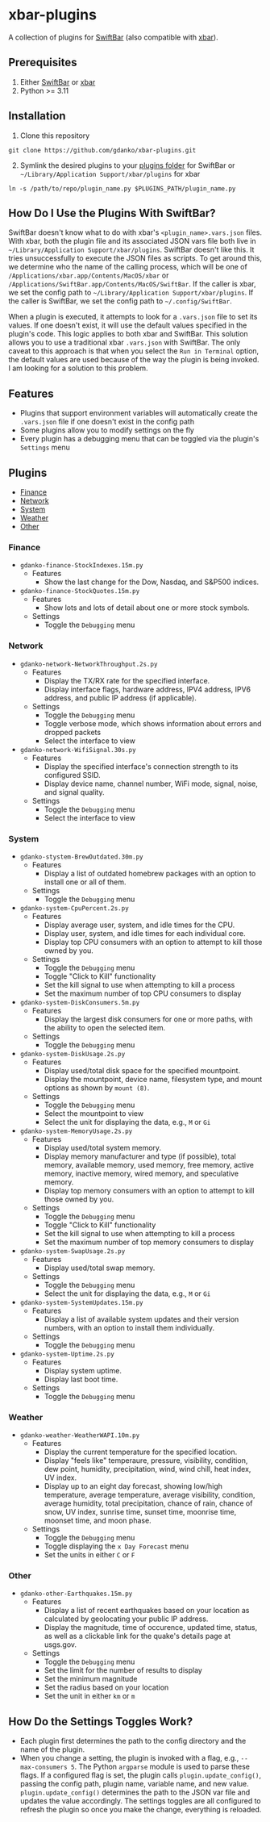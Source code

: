 # xbar-plugins
A collection of plugins for [SwiftBar](https://github.com/swiftbar/SwiftBar) (also compatible with [xbar](https://github.com/matryer/xbar)).

## Prerequisites
1. Either [SwiftBar](https://github.com/swiftbar/SwiftBar) or [xbar](https://github.com/matryer/xbar)
2. Python >= 3.11

## Installation
1. Clone this repository
```
git clone https://github.com/gdanko/xbar-plugins.git
```
2. Symlink the desired plugins to your [plugins folder](https://github.com/swiftbar/SwiftBar#plugin-folder) for SwiftBar or `~/Library/Application Support/xbar/plugins` for xbar
```
ln -s /path/to/repo/plugin_name.py $PLUGINS_PATH/plugin_name.py
```

## How Do I Use the Plugins With SwiftBar?
SwiftBar doesn't know what to do with xbar's `<plugin_name>.vars.json` files. With xbar, both the plugin file and its associated JSON vars file both live in `~/Library/Application Support/xbar/plugins`. SwiftBar doesn't like this. It tries unsuccessfully to execute the JSON files as scripts. To get around this, we determine who the name of the calling process, which will be one of `/Applications/xbar.app/Contents/MacOS/xbar` or `/Applications/SwiftBar.app/Contents/MacOS/SwiftBar`. If the caller is xbar, we set the config path to `~/Library/Application Support/xbar/plugins`. If the caller is SwiftBar, we set the config path to `~/.config/SwiftBar`.

When a plugin is executed, it attempts to look for a `.vars.json` file to set its values. If one doesn't exist, it will use the default values specified in the plugin's code. This logic applies to both xbar and SwiftBar. This solution allows you to use a traditional xbar `.vars.json` with SwiftBar. The only caveat to this approach is that when you select the `Run in Terminal` option, the default values are used because of the way the plugin is being invoked. I am looking for a solution to this problem.

## Features
* Plugins that support environment variables will automatically create the `.vars.json` file if one doesn't exist in the config path
* Some plugins allow you to modify settings on the fly
* Every plugin has a debugging menu that can be toggled via the plugin's `Settings` menu

## Plugins
* [Finance](#finance)
* [Network](#network)
* [System](#system)
* [Weather](#weather)
* [Other](#other)

### Finance
* `gdanko-finance-StockIndexes.15m.py`
    * Features
        * Show the last change for the Dow, Nasdaq, and S&P500 indices.
* `gdanko-finance-StockQuotes.15m.py`
    * Features
        * Show lots and lots of detail about one or more stock symbols.
    * Settings
        * Toggle the `Debugging` menu

### Network
* `gdanko-network-NetworkThroughput.2s.py`
    * Features
        * Display the TX/RX rate for the specified interface.
        * Display interface flags, hardware address, IPV4 address, IPV6 address, and public IP address (if applicable).
    * Settings
        * Toggle the `Debugging` menu
        * Toggle verbose mode, which shows information about errors and dropped packets
        * Select the interface to view
* `gdanko-network-WifiSignal.30s.py`
    * Features
        * Display the specified interface's connection strength to its configured SSID.
        * Display device name, channel number, WiFi mode, signal, noise, and signal quality.
    * Settings
        * Toggle the `Debugging` menu
        * Select the interface to view

### System
* `gdanko-stystem-BrewOutdated.30m.py`
    * Features
        * Display a list of outdated homebrew packages with an option to install one or all of them.
    * Settings
        * Toggle the `Debugging` menu
* `gdanko-system-CpuPercent.2s.py`
    * Features
        * Display average user, system, and idle times for the CPU.
        * Display user, system, and idle times for each individual core.
        * Display top CPU consumers with an option to attempt to kill those owned by you.
    * Settings
        * Toggle the `Debugging` menu
        * Toggle "Click to Kill" functionality
        * Set the kill signal to use when attempting to kill a process
        * Set the maximum number of top CPU consumers to display
* `gdanko-system-DiskConsumers.5m.py`
    * Features
        * Display the largest disk consumers for one or more paths, with the ability to open the selected item.
    * Settings
        * Toggle the `Debugging` menu
* `gdanko-system-DiskUsage.2s.py`
    * Features
        * Display used/total disk space for the specified mountpoint.
        * Display the mountpoint, device name, filesystem type, and mount options as shown by `mount (8)`.
    * Settings
        * Toggle the `Debugging` menu
        * Select the mountpoint to view
        * Select the unit for displaying the data, e.g., `M` or `Gi`
* `gdanko-system-MemoryUsage.2s.py`
    * Features
        * Display used/total system memory.
        * Display memory manufacturer and type (if possible), total memory, available memory, used memory, free memory, active memory, inactive memory, wired memory, and speculative memory.
        * Display top memory consumers with an option to attempt to kill those owned by you.
    * Settings
        * Toggle the `Debugging` menu
        * Toggle "Click to Kill" functionality
        * Set the kill signal to use when attempting to kill a process
        * Set the maximum number of top memory consumers to display
* `gdanko-system-SwapUsage.2s.py`
    * Features
        * Display used/total swap memory.
    * Settings
        * Toggle the `Debugging` menu
        * Select the unit for displaying the data, e.g., `M` or `Gi`
* `gdanko-system-SystemUpdates.15m.py`
    * Features
        * Display a list of available system updates and their version numbers, with an option to install them individually.
    * Settings
        * Toggle the `Debugging` menu
* `gdanko-system-Uptime.2s.py`
    * Features
        * Display system uptime.
        * Display last boot time.
    * Settings
        * Toggle the `Debugging` menu

### Weather
* `gdanko-weather-WeatherWAPI.10m.py`
    * Features
        * Display the current temperature for the specified location.
        * Display "feels like" temperaure, pressure, visibility, condition, dew point, humidity, precipitation, wind, wind chill, heat index, UV index.
        * Display up to an eight day forecast, showing low/high temperature, average temperature, average visibility, condition, average humidity, total precipitation, chance of rain, chance of snow, UV index, sunrise time, sunset time, moonrise time, moonset time, and moon phase.
    * Settings
        * Toggle the `Debugging` menu
        * Toggle displaying the `x Day Forecast` menu
        * Set the units in either `C` or `F`

### Other
* `gdanko-other-Earthquakes.15m.py`
    * Features
        * Display a list of recent earthquakes based on your location as calculated by geolocating your public IP address.
        * Display the magnitude, time of occurence, updated time, status, as well as a clickable link for the quake's details page at usgs.gov.
    * Settings
        * Toggle the `Debugging` menu
        * Set the limit for the number of results to display
        * Set the minimum magnitude
        * Set the radius based on your location
        * Set the unit in either `km` or `m`

## How Do the Settings Toggles Work?
* Each plugin first determines the path to the config directory and the name of the plugin.
* When you change a setting, the plugin is invoked with a flag, e.g., `--max-consumers 5`. The Python `argparse` module is used to parse these flags. If a configured flag is set, the plugin calls `plugin.update_config()`, passing the config path, plugin name, variable name, and new value. `plugin.update_config()` determines the path to the JSON var file and updates the value accordingly. The settings toggles are all configured to refresh the plugin so once you make the change, everything is reloaded.

